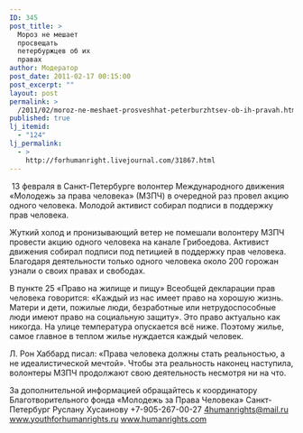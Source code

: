 ```yaml
---
ID: 345
post_title: >
  Мороз не мешает
  просвещать
  петербуржцев об их
  правах
author: Модератор
post_date: 2011-02-17 00:15:00
post_excerpt: ""
layout: post
permalink: >
  /2011/02/moroz-ne-meshaet-prosveshhat-peterburzhtsev-ob-ih-pravah.html
published: true
lj_itemid:
  - "124"
lj_permalink:
  - >
    http://forhumanright.livejournal.com/31867.html
---
```

&nbsp;13 февраля в Санкт-Петербурге волонтер Международного движения &laquo;Молодежь за права человека&raquo; (МЗПЧ) в очередной раз провел акцию одного человека. Молодой активист собирал подписи в поддержку прав человека.

Жуткий холод и пронизывающий ветер не помешали волонтеру МЗПЧ провести акцию одного человека на канале Грибоедова. Активист движения собирал подписи под петицией в поддержку прав человека. Благодаря деятельности только одного человека около 200 горожан узнали о своих правах и свободах.

В пункте 25 &laquo;Право на жилище и пищу&raquo; Всеобщей декларации прав человека говорится: &laquo;Каждый из нас имеет право на хорошую жизнь. Матери и дети, пожилые люди, безработные или нетрудоспособные люди имеют право на социальную защиту&raquo;. Это право актуально как никогда. На улице температура опускается всё ниже. Поэтому жилье, самое главное в теплом жилье нуждается каждый человек.

Л. Рон Хаббард писал: &laquo;Права человека должны стать реальностью, а не идеалистической мечтой&raquo;. Чтобы эта реальность наконец наступила, волонтеры МЗПЧ продолжают свою деятельность несмотря ни на что. 

За дополнительной информацией обращайтесь к координатору
Благотворительного фонда &laquo;Молодежь за Права Человека&raquo; Санкт-Петербург
Руслану Хусаинову
+7-905-267-00-27
4humanrights@mail.ru
www.youthforhumanrights.ru
www.humanrights.com